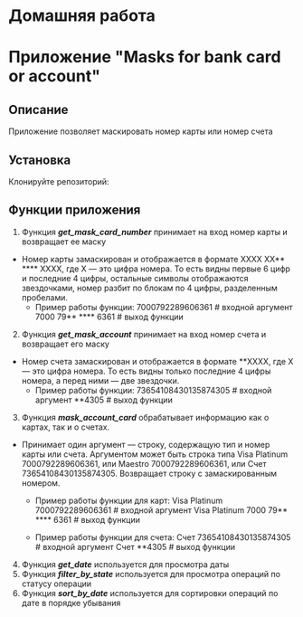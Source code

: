 # Домашняя работа
# Приложение "Masks for bank card or account"
## Описание
Приложение позволяет маскировать номер карты или номер счета
## Установка
Клонируйте репозиторий:
## Функции приложения
1. Функция ***get_mask_card_number*** принимает на вход номер карты и возвращает ее маску
- Номер карты замаскирован и отображается в формате 
XXXX XX** **** XXXX, где 
X — это цифра номера. То есть видны первые 6 цифр и последние 4 цифры, остальные символы отображаются звездочками, номер разбит по блокам по 4 цифры, разделенным пробелами.
   - Пример работы функции:
   7000792289606361     # входной аргумент
   7000 79** **** 6361  # выход функции

2. Функция ***get_mask_account*** принимает на вход номер счета и возвращает его маску
- Номер счета замаскирован и отображается в формате 
**XXXX, где 
X — это цифра номера. То есть видны только последние 4 цифры номера, а перед ними — две звездочки.
   - Пример работы функции:
   73654108430135874305  # входной аргумент
   **4305                # выход функции

3. Функция ***mask_account_card*** обрабатывает информацию как о картах, так и о счетах.
- Принимает один аргумент — строку, содержащую тип и номер карты или счета.
Аргументом может быть строка типа Visa Platinum 7000792289606361, или 
Maestro 7000792289606361, или Счет 73654108430135874305.
Возвращает строку с замаскированным номером.
   - Пример работы функции для карт:
   Visa Platinum 7000792289606361     # входной аргумент
   Visa Platinum 7000 79** **** 6361  # выход функции

   - Пример работы функции для счета:
   Счет 73654108430135874305  # входной аргумент
   Счет **4305                # выход функции

4. Функция ***get_date*** используется для просмотра даты
5. Функция ***filter_by_state*** используется для просмотра операций по статусу операции
6. Функция ***sort_by_date*** используется для сортировки операций по дате в порядке убывания
